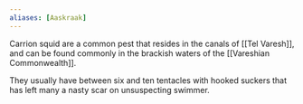 ```yaml
---
aliases: [Aaskraak]
---
```

Carrion squid are a common pest that resides in the canals of [[Tel Varesh]], and can be found commonly in the brackish waters of the [[Vareshian Commonwealth]].

They usually have between six and ten tentacles with hooked suckers that has left many a nasty scar on unsuspecting swimmer.